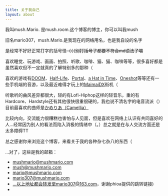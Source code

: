 ```yaml
---
title: 关于我自己
layout: about
---
```


我叫mush.Mario. 是mush.room.这个博客的博主，你可以叫我mush  

旧名mario307，mush.Mario.是我现在的网络用名，也是我自设的名字  

是经常不好好正常打字的括号怪~~（（（别打括号了都要不符合md语法了喂~~

喜欢睡觉、玩游戏、画画、拍照、听歌、咖啡、猫、猫、咖啡等等，很多喜好都是虽然喜欢但不一定就真的了解特别多的那种（

喜欢的游戏有[DOOM]()、[Half-Life]()、[Portal]()、[a Hat in Time]()、[Oneshot]()等等还有一些手机端的音游，以及最近难得才玩上的[MaimaiDX]()街机（

听歌听的曲风差异都很大，轻的有Lofi-Hiphop这样的轻音乐，重的有Hardcore、Hardstyle还有其他很快很重很硬的，我也说不清名字的电音流派（）  目前最喜欢的曲师是[かめりあ（Camellia）]()

比较内向，交流能力很糟糕也害怕与人见面，但是喜欢在网络上认识有共同喜好的人...经常因为别人的看法而陷入消极的情绪中（。）总之就是在与人交流方面还是太多障碍TT

总之感谢你来浏览这个博客，来看关于我的各种杂七杂八的东西（

...对了，这些是我的邮箱：

- mushmario@mushmario.com
- mush@mushmario.com
- mario@mushmario.com
- mario307@mushmario.com
- ...以上地址都会转发至mario307@163.com，谢谢phioa提供的跳转链接)
- 